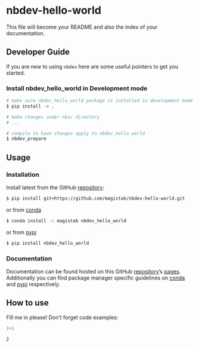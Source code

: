 # nbdev-hello-world


<!-- WARNING: THIS FILE WAS AUTOGENERATED! DO NOT EDIT! -->

This file will become your README and also the index of your
documentation.

## Developer Guide

If you are new to using `nbdev` here are some useful pointers to get you
started.

### Install nbdev_hello_world in Development mode

``` sh
# make sure nbdev_hello_world package is installed in development mode
$ pip install -e .

# make changes under nbs/ directory
# ...

# compile to have changes apply to nbdev_hello_world
$ nbdev_prepare
```

## Usage

### Installation

Install latest from the GitHub
[repository](https://github.com/magistak/nbdev-hello-world):

``` sh
$ pip install git+https://github.com/magistak/nbdev-hello-world.git
```

or from [conda](https://anaconda.org/magistak/nbdev-hello-world)

``` sh
$ conda install -c magistak nbdev_hello_world
```

or from [pypi](https://pypi.org/project/nbdev-hello-world/)

``` sh
$ pip install nbdev_hello_world
```

### Documentation

Documentation can be found hosted on this GitHub
[repository](https://github.com/magistak/nbdev-hello-world)’s
[pages](https://magistak.github.io/nbdev-hello-world/). Additionally you
can find package manager specific guidelines on
[conda](https://anaconda.org/magistak/nbdev-hello-world) and
[pypi](https://pypi.org/project/nbdev-hello-world/) respectively.

## How to use

Fill me in please! Don’t forget code examples:

``` python
1+1
```

    2
